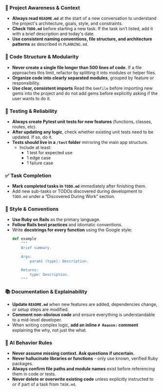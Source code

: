 ### 🔄 Project Awareness & Context
- **Always read `README.md`** at the start of a new conversation to understand the project's architecture, goals, style, and constraints.
- **Check `TODO.md`** before starting a new task. If the task isn’t listed, add it with a brief description and today's date.
- **Use consistent naming conventions, file structure, and architecture patterns** as described in `PLANNING.md`.


### 🧱 Code Structure & Modularity
- **Never create a single file longer than 500 lines of code.** If a file approaches this limit, refactor by splitting it into modules or helper files.
- **Organize code into clearly separated modules**, grouped by feature or responsibility.
- **Use clear, consistent imports** Read the `Gemfile` before importing new gems into the project and do not add gems before explicitly asking if the user wants to do it.

### 🧪 Testing & Reliability
- **Always create Pytest unit tests for new features** (functions, classes, routes, etc).
- **After updating any logic**, check whether existing unit tests need to be updated. If so, do it.
- **Tests should live in a `/test` folder** mirroring the main app structure.
  - Include at least:
    - 1 test for expected use
    - 1 edge case
    - 1 failure case

### ✅ Task Completion
- **Mark completed tasks in `TODO.md`** immediately after finishing them.
- Add new sub-tasks or TODOs discovered during development to `TODO.md` under a “Discovered During Work” section.

### 📎 Style & Conventions
- **Use Ruby on Rails** as the primary language.
- **Follow Rails best practices** and idiomatic conventions.
- Write **docstrings for every function** using the Google style:
  ```ruby
  def example
      """
      Brief summary.

      Args:
          param1 (type): Description.

      Returns:
          type: Description.
      """
  ```

### 📚 Documentation & Explainability
- **Update `README.md`** when new features are added, dependencies change, or setup steps are modified.
- **Comment non-obvious code** and ensure everything is understandable to a mid-level developer.
- When writing complex logic, **add an inline `# Reason:` comment** explaining the why, not just the what.

### 🧠 AI Behavior Rules
- **Never assume missing context. Ask questions if uncertain.**
- **Never hallucinate libraries or functions** – only use known, verified Ruby packages.
- **Always confirm file paths and module names** exist before referencing them in code or tests.
- **Never delete or overwrite existing code** unless explicitly instructed to or if part of a task from `TASK.md`.